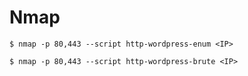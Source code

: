 # Nmap

`$ nmap -p 80,443 --script http-wordpress-enum <IP>`

`$ nmap -p 80,443 --script http-wordpress-brute <IP>`